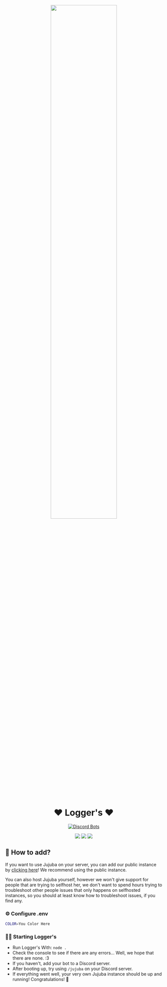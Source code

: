 <p align="center">
<img width="65%" src="https://images-ext-1.discordapp.net/external/rJQTE-N6425lbZmQsBZ38OGLbxeCka9q2GpFRYUBs_0/%3Fsize%3D4096%26quality%3Dlossless%26v%3D1/https/cdn.discordapp.com/avatars/1031185300178878514/c8669bdf6b5e078b3a117037e26c7f26.png?width=701&height=701">
<br>

<h1 align="center">❤️ Logger's ❤️</h1>

<p align="center">
<a href="https://discordbots.org/bot/970134090152034354?utm_source=widget">
<img src="https://discordbots.org/api/widget/970134090152034354.png?test=123456" alt="Discord Bots" />
</a>
 </p>

<p align="center">
<a href="https://loggers.ga"><img src="https://img.shields.io/badge/website-jujuba-4daff8.svg"></a>
</a>
<a href="https://loggers.ga/donate"><img src="https://img.shields.io/badge/donate-jujuba-33cf57.svg"></a>
<a href="https://loggers.ga/support"><img src="https://discordapp.com/api/guilds/968570313027780638/widget.png"></a>
</p>


## 🤔 How to add?

If you want to use Jujuba on your server, you can add our public instance by [clicking here](https://discord.com/api/oauth2/authorize?client_id=970134090152034354&permissions=8&scope=applications.commands%20bot)! We recommend using the public instance.

You can also host Jujuba yourself, however we won't give support for people that are trying to selfhost her, we don't want to spend hours trying to troubleshoot other people issues that only happens on selfhosted instances, so you should at least know how to troubleshoot issues, if you find any.

### ⚙️ Configure .env

```bash
COLOR=You Color Here
```

### 🏃‍♂️ Starting Logger's
* Run Logger's With: `node .` 
* Check the console to see if there are any errors... Well, we hope that there are none. :3
* If you haven't, add your bot to a Discord server.
* After booting up, try using `/jujuba` on your Discord server.
* If everything went well, your very own Jujuba instance should be up and running! Congratulations! 🎉
